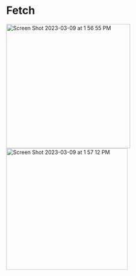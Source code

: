 # Fetch


<img width="329" alt="Screen Shot 2023-03-09 at 1 56 55 PM" src="https://user-images.githubusercontent.com/15903927/224139630-67c85ae2-2ce4-4e53-bed1-27adf6b76604.png">
<img width="322" alt="Screen Shot 2023-03-09 at 1 57 12 PM" src="https://user-images.githubusercontent.com/15903927/224139720-e340c6cd-d625-4f3b-a495-0d64b5a30769.png">
